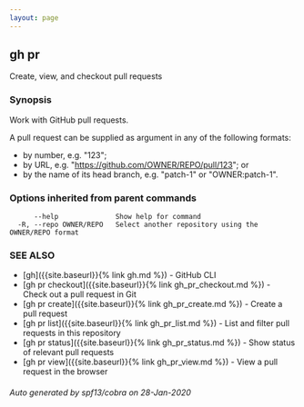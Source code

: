 ```yaml
---
layout: page
---
```


## gh pr

Create, view, and checkout pull requests

### Synopsis

Work with GitHub pull requests.

A pull request can be supplied as argument in any of the following formats:
- by number, e.g. "123";
- by URL, e.g. "https://github.com/OWNER/REPO/pull/123"; or
- by the name of its head branch, e.g. "patch-1" or "OWNER:patch-1".

### Options inherited from parent commands

```
      --help              Show help for command
  -R, --repo OWNER/REPO   Select another repository using the OWNER/REPO format
```

### SEE ALSO

* [gh]({{site.baseurl}}{% link gh.md %})	 - GitHub CLI
* [gh pr checkout]({{site.baseurl}}{% link gh_pr_checkout.md %})	 - Check out a pull request in Git
* [gh pr create]({{site.baseurl}}{% link gh_pr_create.md %})	 - Create a pull request
* [gh pr list]({{site.baseurl}}{% link gh_pr_list.md %})	 - List and filter pull requests in this repository
* [gh pr status]({{site.baseurl}}{% link gh_pr_status.md %})	 - Show status of relevant pull requests
* [gh pr view]({{site.baseurl}}{% link gh_pr_view.md %})	 - View a pull request in the browser

###### Auto generated by spf13/cobra on 28-Jan-2020
